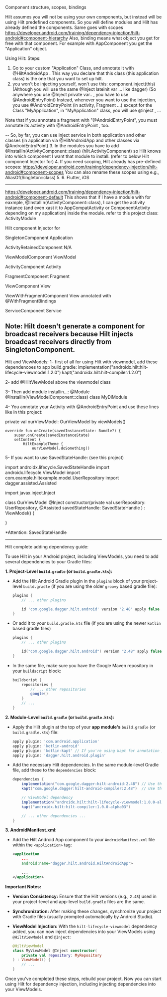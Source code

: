 Component structure, scopes, bindings

Hilt assumes you will not be using your own components, but instead will be using Hilt predefined components.
So you will define modules and Hilt has already defined the components.
Same goes with scopes
https://developer.android.com/training/dependency-injection/hilt-android#component-hierarchy
Also, binding means what object you get for free with that component. For example with AppComponent you get the "Application" object.

Using Hilt:
Steps:
1. Go to your custom "Application" Class, and annotate it with @HiltAndroidApp . This way you declare that this class (this application class) is the one that you want to set up hilt.
2. you won't be injecting yourself, won't use this: component.inject(this) (Although you will use the same @Inject lateinit var ... like dagger) (So anywhere you use @Inject private var.. , you have to use @AndroidEntryPoint)
Instead, whenever you want to use the injection, you use @AndroidEntryPoint (in activity, Fragment ...) except for the Class "MyApplication", in "MyApplication" class, you will use @inject , ...

Note that if you annotate a fragment with "@AndroidEntryPoint", you must annotate its activity with @AndroidEntryPoint , too.

-- So, by far, you can use inject service in both application and other classes (in application via @HiltAndroidApp and other classes via @AndroidEntryPoint)
3. In the modules you have to add @InstallIn(ActivityComponent::class) (hilt.ActivityComponent) so Hilt knows into which component I want that module to install. (refer to below Hilt component	Injector for)
4. If you need scoping, Hilt already has pre-defined scopes: https://developer.android.com/training/dependency-injection/hilt-android#component-scopes
You can also rename these scopes using e.g., AliasOf(Singleton::class)
5. 
6. Flutter, iOS

------------------------------------------------------
https://developer.android.com/training/dependency-injection/hilt-android#component-default
This shows that if I have a module with for eaxmple, @InstallIn(ActivityComponent::class), I can get the activity instance (and even xast it to AppCompatActivity or ComponentActivity depending on my application) inside the module. refer to this project class: ActivityModule

Hilt component	Injector for

SingletonComponent	Application

ActivityRetainedComponent	N/A

ViewModelComponent	ViewModel

ActivityComponent	Activity

FragmentComponent	Fragment

ViewComponent	View

ViewWithFragmentComponent	View annotated with @WithFragmentBindings

ServiceComponent	Service

Note: Hilt doesn't generate a component for broadcast receivers because Hilt injects broadcast receivers directly from SingletonComponent.
-------------------------------------------------------

Hilt and ViewModels:
1- first of all for using Hilt with viewmodel, add these dependencoes to app build.gradle:
implementation("androidx.hilt:hilt-lifecycle-viewmodel:1.2.0")
kapt("androidx.hilt:hilt-compiler:1.2.0")

2- add @HiltViewModel above the viewmodel class

3- Then add module installin...:
@Module
@InstallIn(ViewModelComponent::class)
class MyDiModule

4- You annotate your Activity with @AndroidEntryPoint and use these lines like in this project:

private val ourViewModel: OurViewModel by viewModels()

    override fun onCreate(savedInstanceState: Bundle?) {
        super.onCreate(savedInstanceState)
        setContent {
            HiltExampleTheme {
                ourViewModel.doSomething()



5- If you want to use SavedStateHandle: (see this project)

import androidx.lifecycle.SavedStateHandle
import androidx.lifecycle.ViewModel
import com.example.hiltexample.model.UserRepository
import dagger.assisted.Assisted

import javax.inject.Inject


class OurViewModel @Inject constructor(private val userRepository: UserRepository,
@Assisted savedStateHandle: SavedStateHandle
)  : ViewModel() {


}

*Attention: SavedStateHandle

-------------------------------------

Hilt complete adding dependency guide:

To use Hilt in your Android project, including ViewModels, you need to add several dependencies to your Gradle files:

**1. Project-Level `build.gradle` (or `build.gradle.kts`):**

* Add the Hilt Android Gradle plugin in the `plugins` block of your project-level `build.gradle` (if you are using the older `groovy` based gradle file):

   ```groovy
   plugins {
       // ... other plugins

       id 'com.google.dagger.hilt.android' version '2.48' apply false // Use the latest version available
   }
   ```

* Or add it to your `build.gradle.kts` file (if you are using the newer `kotlin` based gradle files)

   ```kotlin
   plugins {
       // ... other plugins

       id("com.google.dagger.hilt.android") version "2.48" apply false // Use the latest version available
   }
   ```

* In the same file, make sure you have the Google Maven repository in your `buildscript` block:

   ```groovy
   buildscript {
       repositories {
           // ... other repositories
           google()  
       }
       // ...
   }
   ```

**2. Module-Level `build.gradle` (or `build.gradle.kts`):**

* Apply the Hilt plugin at the top of your **app module's** `build.gradle` (or `build.gradle.kts`) file:

   ```groovy
   apply plugin: 'com.android.application'
   apply plugin: 'kotlin-android' 
   apply plugin: 'kotlin-kapt' // If you're using kapt for annotation processing
   apply plugin: 'dagger.hilt.android.plugin'
   ```

* Add the necessary Hilt dependencies. In the same module-level Gradle file, add these to the `dependencies` block:

   ```groovy
   dependencies {
       implementation("com.google.dagger:hilt-android:2.48") // Use the latest version available
       kapt("com.google.dagger:hilt-android-compiler:2.48")  // Use the latest version available

       // ViewModel dependency
       implementation("androidx.hilt:hilt-lifecycle-viewmodel:1.0.0-alpha03")
       kapt("androidx.hilt:hilt-compiler:1.0.0-alpha03")

       // ... other dependencies ...
   }
   ```

**3. AndroidManifest.xml:**

* Add the Hilt Android App component to your `AndroidManifest.xml` file within the `<application>` tag:

   ```xml
   <application
       ... 
       android:name="dagger.hilt.android.HiltAndroidApp"> 

       ... 
   </application>
   ```

**Important Notes:**

* **Version Consistency:** Ensure that the Hilt versions (e.g., `2.48`) used in your project-level and app-level `build.gradle` files are the same.
* **Synchronization:** After making these changes, synchronize your project with Gradle files (usually prompted automatically by Android Studio).
* **ViewModel Injection:** With the `hilt-lifecycle-viewmodel` dependency added, you can now inject dependencies into your ViewModels using `@HiltViewModel` and `@Inject`:

   ```kotlin
   @HiltViewModel
   class MyViewModel @Inject constructor(
       private val repository: MyRepository
   ) : ViewModel() { 
       // ...
   }
   ```

Once you've completed these steps, rebuild your project. Now you can start using Hilt for dependency injection, including injecting dependencies into your ViewModels.
